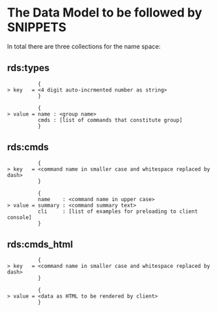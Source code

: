 The Data Model to be followed by SNIPPETS
=========================================

In total there are three collections for 
the name space:

## rds:types

              {
    > key   = <4 digit auto-incrmented number as string>
              }

              {
    > value = name : <group name>
              cmds : [list of commands that constitute group]
              }


## rds:cmds
              
              {
    > key   = <command name in smaller case and whitespace replaced by dash>
              }

              {
              name    : <command name in upper case>
    > value = summary : <command summary text>
              cli     : [list of examples for preloading to client console]
              }


## rds:cmds_html
              
              {
    > key   = <command name in smaller case and whitespace replaced by dash>
              }

              {
    > value = <data as HTML to be rendered by client>
              }

